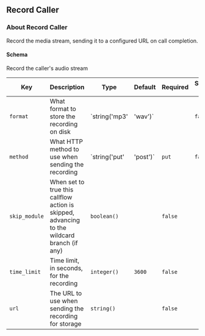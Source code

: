 ## Record Caller

### About Record Caller

Record the media stream, sending it to a configured URL on call completion.

#### Schema

Record the caller's audio stream



Key | Description | Type | Default | Required | Support Level
--- | ----------- | ---- | ------- | -------- | -------------
`format` | What format to store the recording on disk | `string('mp3' | 'wav')` |   | `false` |  
`method` | What HTTP method to use when sending the recording | `string('put' | 'post')` | `put` | `false` |  
`skip_module` | When set to true this callflow action is skipped, advancing to the wildcard branch (if any) | `boolean()` |   | `false` |  
`time_limit` | Time limit, in seconds, for the recording | `integer()` | `3600` | `false` |  
`url` | The URL to use when sending the recording for storage | `string()` |   | `false` |  



